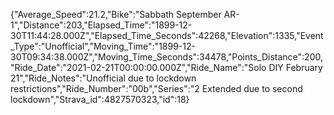 {"Average_Speed":21.2,"Bike":"Sabbath September AR-1","Distance":203,"Elapsed_Time":"1899-12-30T11:44:28.000Z","Elapsed_Time_Seconds":42268,"Elevation":1335,"Event_Type":"Unofficial","Moving_Time":"1899-12-30T09:34:38.000Z","Moving_Time_Seconds":34478,"Points_Distance":200,"Ride_Date":"2021-02-21T00:00:00.000Z","Ride_Name":"Solo DIY February 21","Ride_Notes":"Unofficial due to lockdown restrictions","Ride_Number":"00b","Series":"2 Extended due to second lockdown","Strava_id":4827570323,"id":18}